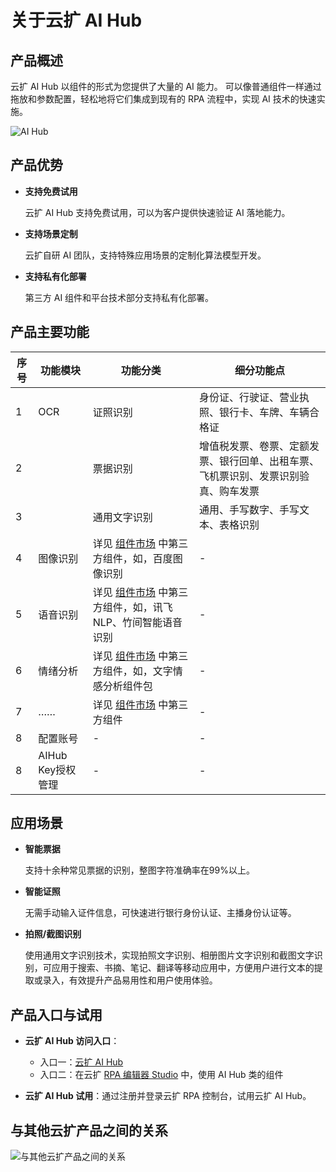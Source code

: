 # 关于云扩 AI Hub

## 产品概述

云扩 AI Hub 以组件的形式为您提供了大量的 AI 能力。 可以像普通组件一样通过拖放和参数配置，轻松地将它们集成到现有的 RPA 流程中，实现 AI 技术的快速实施。

![AI Hub](https://docimages.blob.core.chinacloudapi.cn/images/AIHub/AIHub20210804.png)

## 产品优势

- **支持免费试用**

    云扩 AI Hub 支持免费试用，可以为客户提供快速验证 AI 落地能力。

- **支持场景定制**

    云扩自研 AI 团队，支持特殊应用场景的定制化算法模型开发。

- **支持私有化部署**

    第三方 AI 组件和平台技术部分支持私有化部署。

## 产品主要功能

序号 | 功能模块 | 功能分类 | 细分功能点
---------|----------|---------|---------
 1 | OCR | 证照识别| 身份证、行驶证、营业执照、银行卡、车牌、车辆合格证
 2 |     | 票据识别| 增值税发票、卷票、定额发票、银行回单、出租车票、飞机票识别、发票识别验真、购车发票
 3 |     | 通用文字识别| 通用、手写数字、手写文本、表格识别
 4 |图像识别|详见 [组件市场](https://marketplace.encoo.com/#/activity?lang=zh-cn) 中第三方组件，如，百度图像识别 |-
 5 |语音识别|详见 [组件市场](https://marketplace.encoo.com/#/activity?lang=zh-cn) 中第三方组件，如，讯飞 NLP、竹间智能语音识别 |-
 6 |情绪分析|详见 [组件市场](https://marketplace.encoo.com/#/activity?lang=zh-cn) 中第三方组件，如，文字情感分析组件包 |-
 7 |……|详见 [组件市场](https://marketplace.encoo.com/#/activity?lang=zh-cn) 中第三方组件 |-
 8 |配置账号|- |-
 8 |AIHub Key授权管理|- |-

## 应用场景

- **智能票据**

    支持十余种常见票据的识别，整图字符准确率在99%以上。

- **智能证照**

    无需手动输入证件信息，可快速进行银行身份认证、主播身份认证等。

- **拍照/截图识别**

    使用通用文字识别技术，实现拍照文字识别、相册图片文字识别和截图文字识别，可应用于搜索、书摘、笔记、翻译等移动应用中，方便用户进行文本的提取或录入，有效提升产品易用性和用户使用体验。

## 产品入口与试用

- **云扩 AI Hub 访问入口**：
    - 入口一：[云扩 AI Hub](https://aihub.encoo.com/aiService)
    - 入口二：在云扩 [RPA 编辑器 Studio](../Studio/README.md) 中，使用 AI Hub 类的组件

- **云扩 AI Hub 试用**：通过注册并登录云扩 RPA 控制台，试用云扩 AI Hub。

## 与其他云扩产品之间的关系

![与其他云扩产品之间的关系](https://docimages.blob.core.chinacloudapi.cn/images/AIHub/AIHubProductView20210804.png)
